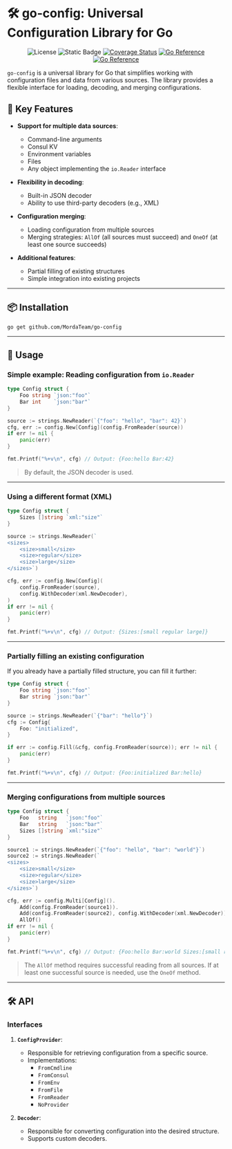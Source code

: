 # 🛠️ go-config: Universal Configuration Library for Go

<p align="center">
    <img src="https://img.shields.io/github/license/MordaTeam/go-config" alt="License">
    <img alt="Static Badge" src="https://img.shields.io/badge/lang-golang-blue">
    <a href='https://coveralls.io/github/MordaTeam/go-config?branch=main'><img src='https://coveralls.io/repos/github/MordaTeam/go-config/badge.svg?branch=main' alt='Coverage Status' /></a>
    <a href="https://goreportcard.com/report/github.com/MordaTeam/go-config"><img src="https://goreportcard.com/badge/github.com/MordaTeam/go-config" alt="Go Reference"></a>
    <a href="https://pkg.go.dev/github.com/MordaTeam/go-config"><img src="https://pkg.go.dev/badge/github.com/MordaTeam/go-config.svg" alt="Go Reference"></a>
</p>

`go-config` is a universal library for Go that simplifies working with configuration files and data from various sources. The library provides a flexible interface for loading, decoding, and merging configurations.

## 🌟 Key Features

- **Support for multiple data sources**:

  - Command-line arguments
  - Consul KV
  - Environment variables
  - Files
  - Any object implementing the `io.Reader` interface

- **Flexibility in decoding**:

  - Built-in JSON decoder
  - Ability to use third-party decoders (e.g., XML)

- **Configuration merging**:

  - Loading configuration from multiple sources
  - Merging strategies: `AllOf` (all sources must succeed) and `OneOf` (at least one source succeeds)

- **Additional features**:
  - Partial filling of existing structures
  - Simple integration into existing projects

---

## 📦 Installation

```bash
go get github.com/MordaTeam/go-config
```

---

## 🚀 Usage

### Simple example: Reading configuration from `io.Reader`

```go
type Config struct {
    Foo string `json:"foo"`
    Bar int    `json:"bar"`
}

source := strings.NewReader(`{"foo": "hello", "bar": 42}`)
cfg, err := config.New[Config](config.FromReader(source))
if err != nil {
    panic(err)
}

fmt.Printf("%+v\n", cfg) // Output: {Foo:hello Bar:42}
```

> By default, the JSON decoder is used.

---

### Using a different format (XML)

```go
type Config struct {
    Sizes []string `xml:"size"`
}

source := strings.NewReader(`
<sizes>
    <size>small</size>
    <size>regular</size>
    <size>large</size>
</sizes>`)

cfg, err := config.New[Config](
    config.FromReader(source),
    config.WithDecoder(xml.NewDecoder),
)
if err != nil {
    panic(err)
}

fmt.Printf("%+v\n", cfg) // Output: {Sizes:[small regular large]}
```

---

### Partially filling an existing configuration

If you already have a partially filled structure, you can fill it further:

```go
type Config struct {
    Foo string `json:"foo"`
    Bar string `json:"bar"`
}

source := strings.NewReader(`{"bar": "hello"}`)
cfg := Config{
    Foo: "initialized",
}

if err := config.Fill(&cfg, config.FromReader(source)); err != nil {
    panic(err)
}

fmt.Printf("%+v\n", cfg) // Output: {Foo:initialized Bar:hello}
```

---

### Merging configurations from multiple sources

```go
type Config struct {
    Foo   string   `json:"foo"`
    Bar   string   `json:"bar"`
    Sizes []string `xml:"size"`
}

source1 := strings.NewReader(`{"foo": "hello", "bar": "world"}`)
source2 := strings.NewReader(`
<sizes>
    <size>small</size>
    <size>regular</size>
    <size>large</size>
</sizes>`)

cfg, err := config.Multi[Config]().
    Add(config.FromReader(source1)).
    Add(config.FromReader(source2), config.WithDecoder(xml.NewDecoder)).
    AllOf()
if err != nil {
    panic(err)
}

fmt.Printf("%+v\n", cfg) // Output: {Foo:hello Bar:world Sizes:[small regular large]}
```

> The `AllOf` method requires successful reading from all sources. If at least one successful source is needed, use the `OneOf` method.

---

## 🛠️ API

### Interfaces

1. **`ConfigProvider`**:

   - Responsible for retrieving configuration from a specific source.
   - Implementations:
     - `FromCmdline`
     - `FromConsul`
     - `FromEnv`
     - `FromFile`
     - `FromReader`
     - `NoProvider`

2. **`Decoder`**:
   - Responsible for converting configuration into the desired structure.
   - Supports custom decoders.
